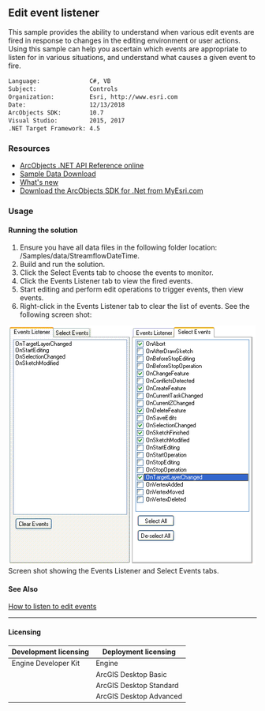 ## Edit event listener

This sample provides the ability to understand when various edit events are fired in response to changes in the editing environment or user actions.  Using this sample can help you ascertain which events are appropriate to listen for in various situations, and understand what causes a given event to fire.  


<!-- TODO: Fill this section below with metadata about this sample-->
```
Language:              C#, VB
Subject:               Controls
Organization:          Esri, http://www.esri.com
Date:                  12/13/2018
ArcObjects SDK:        10.7
Visual Studio:         2015, 2017
.NET Target Framework: 4.5
```

### Resources

* [ArcObjects .NET API Reference online](http://desktop.arcgis.com/en/arcobjects/latest/net/webframe.htm)  
* [Sample Data Download](../../releases)  
* [What's new](http://desktop.arcgis.com/en/arcobjects/latest/net/webframe.htm#91cabc68-2271-400a-8ff9-c7fb25108546.htm)  
* [Download the ArcObjects SDK for .Net from MyEsri.com](https://my.esri.com/)  

### Usage
#### Running the solution  
1. Ensure you have all data files in the following folder location: <your install developer kit location>/Samples/data/StreamflowDateTime.  
1. Build and run the solution.  
1. Click the Select Events tab to choose the events to monitor.  
1. Click the Events Listener tab to view the fired events.  
1. Start editing and perform edit operations to trigger events, then view events.  
1. Right-click in the Events Listener tab to clear the list of events. See the following screen shot:  



![Screen shot showing the Events Listener and Select Events tabs.](images/pic1.png)  
Screen shot showing the Events Listener and Select Events tabs.  




#### See Also  
[How to listen to edit events](http://desktop.arcgis.com/search/?q=How%20to%20listen%20to%20edit%20events&p=0&language=en&product=arcobjects-sdk-dotnet&version=&n=15&collection=help)  


---------------------------------

#### Licensing  
| Development licensing | Deployment licensing | 
| ------------- | ------------- | 
| Engine Developer Kit | Engine |  
|  | ArcGIS Desktop Basic |  
|  | ArcGIS Desktop Standard |  
|  | ArcGIS Desktop Advanced |  


